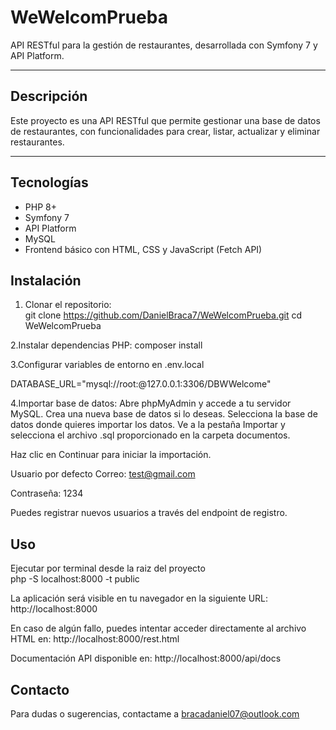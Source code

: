 # WeWelcomPrueba

API RESTful para la gestión de restaurantes, desarrollada con Symfony 7 y API Platform.

---

## Descripción

Este proyecto es una API RESTful que permite gestionar una base de datos de restaurantes, con funcionalidades para crear, listar, actualizar y eliminar restaurantes.

---

## Tecnologías

- PHP 8+  
- Symfony 7  
- API Platform  
- MySQL  
- Frontend básico con HTML, CSS y JavaScript (Fetch API)  

## Instalación

1. Clonar el repositorio:  
   git clone https://github.com/DanielBraca7/WeWelcomPrueba.git
   cd WeWelcomPrueba

2.Instalar dependencias PHP:
   composer install
   
3.Configurar variables de entorno en .env.local

DATABASE_URL="mysql://root:@127.0.0.1:3306/DBWWelcome"

4.Importar base de datos: 
Abre phpMyAdmin y accede a tu servidor MySQL.
Crea una nueva base de datos si lo deseas.
Selecciona la base de datos donde quieres importar los datos.
Ve a la pestaña Importar y selecciona el archivo .sql proporcionado en la carpeta documentos.

Haz clic en Continuar para iniciar la importación.

Usuario por defecto
Correo: test@gmail.com

Contraseña: 1234

Puedes registrar nuevos usuarios a través del endpoint de registro.

## Uso
Ejecutar por terminal desde la raiz del proyecto  
php -S localhost:8000 -t public

La aplicación será visible en tu navegador en la siguiente URL:
http://localhost:8000 

En caso de algún fallo, puedes intentar acceder directamente al archivo HTML en:
http://localhost:8000/rest.html

Documentación API disponible en:
http://localhost:8000/api/docs

## Contacto
Para dudas o sugerencias, contactame a bracadaniel07@outlook.com


